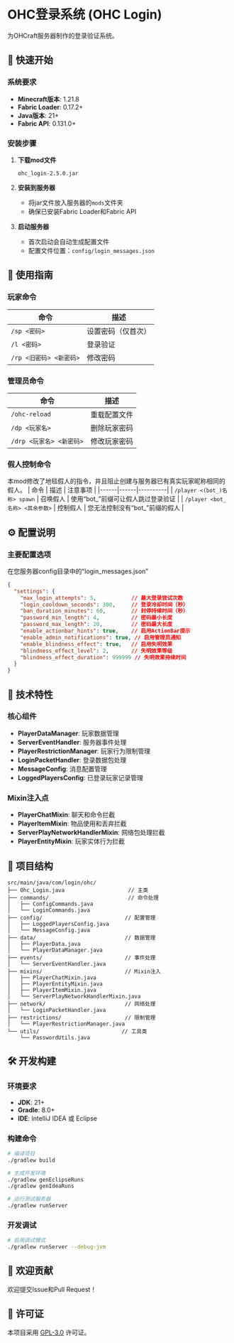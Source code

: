 # OHC登录系统 (OHC Login)

为OHCraft服务器制作的登录验证系统。

## 🚀 快速开始

### 系统要求
- **Minecraft版本**: 1.21.8
- **Fabric Loader**: 0.17.2+
- **Java版本**: 21+
- **Fabric API**: 0.131.0+

### 安装步骤

1. **下载mod文件**
   ```
   ohc_login-2.5.0.jar
   ```

2. **安装到服务器**
   - 将jar文件放入服务器的`mods`文件夹
   - 确保已安装Fabric Loader和Fabric API

3. **启动服务器**
   - 首次启动会自动生成配置文件
   - 配置文件位置：`config/login_messages.json`

## 🎯 使用指南

### 玩家命令

| 命令 | 描述 |
|------|------|
| `/sp <密码>` | 设置密码（仅首次） |
| `/l <密码>` | 登录验证 |
| `/rp <旧密码> <新密码>` | 修改密码 |

### 管理员命令

| 命令 | 描述 |
|------|------|
| `/ohc-reload` | 重载配置文件 |
| `/dp <玩家名>` | 删除玩家密码 |
| `/drp <玩家名> <新密码>` | 修改玩家密码 |

### 假人控制命令
本mod修改了地毯假人的指令，并且阻止创建与服务器已有真实玩家昵称相同的假人。
| 命令 | 描述 | 注意事项 |
|------|------|----------|
| `/player <(bot_)名称> spawn` | 召唤假人 | 使用“bot_”前缀可让假人跳过登录验证 |
| `/player <bot_名称> <其余参数>` | 控制假人 | 您无法控制没有“bot_”前缀的假人 |

## ⚙️ 配置说明

### 主要配置选项
在您服务器config目录中的“login_messages.json”
```json
{
  "settings": {
    "max_login_attempts": 5,           // 最大登录尝试次数
    "login_cooldown_seconds": 300,     // 登录冷却时间（秒）
    "ban_duration_minutes": 60,        // 封停持续时间（秒）
    "password_min_length": 4,          // 密码最小长度
    "password_max_length": 20,         // 密码最大长度
    "enable_actionbar_hints": true,    // 启用ActionBar提示
    "enable_admin_notifications": true, // 启用管理员通知
    "enable_blindness_effect": true,   // 启用失明效果
    "blindness_effect_level": 2,       // 失明效果等级
    "blindness_effect_duration": 999999 // 失明效果持续时间
  }
}
```

## 🔧 技术特性

### 核心组件
- **PlayerDataManager**: 玩家数据管理
- **ServerEventHandler**: 服务器事件处理
- **PlayerRestrictionManager**: 玩家行为限制管理
- **LoginPacketHandler**: 登录数据包处理
- **MessageConfig**: 消息配置管理
- **LoggedPlayersConfig**: 已登录玩家记录管理

### Mixin注入点
- **PlayerChatMixin**: 聊天和命令拦截
- **PlayerItemMixin**: 物品使用和丢弃拦截
- **ServerPlayNetworkHandlerMixin**: 网络包处理拦截
- **PlayerEntityMixin**: 玩家实体行为拦截

## 📁 项目结构

```
src/main/java/com/login/ohc/
├── Ohc_Login.java                    // 主类
├── commands/                         // 命令处理
│   ├── ConfigCommands.java
│   └── LoginCommands.java
├── config/                          // 配置管理
│   ├── LoggedPlayersConfig.java
│   └── MessageConfig.java
├── data/                            // 数据管理
│   ├── PlayerData.java
│   └── PlayerDataManager.java
├── events/                          // 事件处理
│   └── ServerEventHandler.java
├── mixins/                          // Mixin注入
│   ├── PlayerChatMixin.java
│   ├── PlayerEntityMixin.java
│   ├── PlayerItemMixin.java
│   └── ServerPlayNetworkHandlerMixin.java
├── network/                         // 网络处理
│   └── LoginPacketHandler.java
├── restrictions/                    // 限制管理
│   └── PlayerRestrictionManager.java
└── utils/                          // 工具类
    └── PasswordUtils.java
```

## 🛠️ 开发构建

### 环境要求
- **JDK**: 21+
- **Gradle**: 8.0+
- **IDE**: IntelliJ IDEA 或 Eclipse

### 构建命令

```bash
# 编译项目
./gradlew build

# 生成开发环境
./gradlew genEclipseRuns
./gradlew genIdeaRuns

# 运行测试服务器
./gradlew runServer
```

### 开发调试

```bash
# 启用调试模式
./gradlew runServer --debug-jvm
```

## 🤝 欢迎贡献

欢迎提交Issue和Pull Request！

## 📄 许可证

本项目采用 [GPL-3.0](LICENSE) 许可证。
